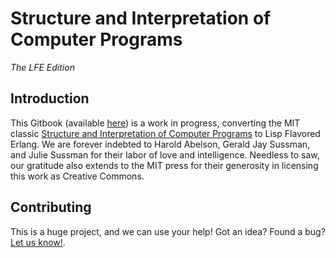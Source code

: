 # Structure and Interpretation of Computer Programs

*The LFE Edition*


## Introduction

This Gitbook (available [here](http://lfe.gitbooks.io/sicp/))
is a work in progress, converting the MIT classic
[Structure and Interpretation of Computer Programs](http://mitpress.mit.edu/sicp/)
to Lisp Flavored Erlang. We are forever indebted to Harold Abelson, Gerald 
Jay Sussman, and Julie Sussman for their labor of love and intelligence.
Needless to saw, our gratitude also extends to the MIT press for their
generosity in licensing this work as Creative Commons.

## Contributing

This is a huge project, and we can use your help! Got an idea? Found a bug?
[Let us know!](https://github.com/lfe/sicp/issues/new).
